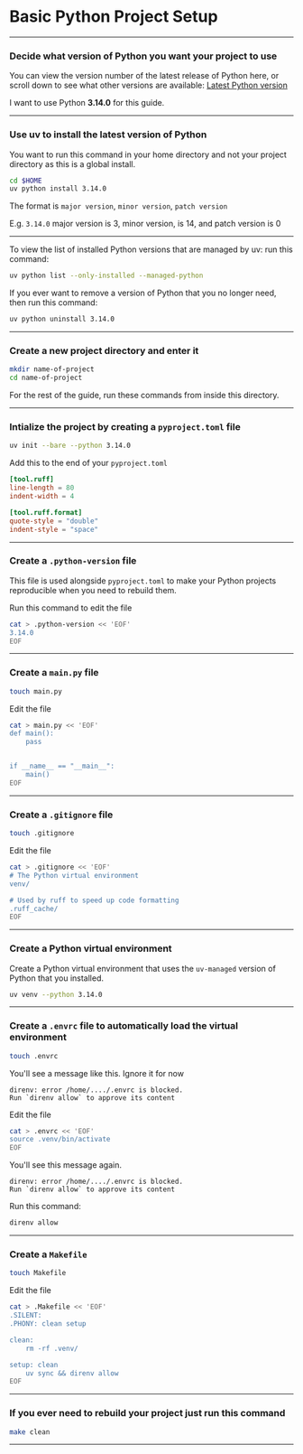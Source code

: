 # Basic Python Project Setup
_______________________________________________________________________________
### Decide what version of Python you want your project to use

You can view the version number of the latest release of Python here,
or scroll down to see what other versions are available:
[Latest Python version](https://www.python.org/downloads/)

I want to use Python **3.14.0** for this guide.

_______________________________________________________________________________
### Use uv to install the latest version of Python

You want to run this command in your home directory 
and not your project directory as this is a global install.
```sh
cd $HOME
uv python install 3.14.0
```
The format is `major version`, `minor version`, `patch version`

E.g. `3.14.0` major version is 3, minor version, is 14, and patch version is 0

_______________________________________________________________________________
To view the list of installed Python versions that are managed by uv:
run this command:

```sh
uv python list --only-installed --managed-python
```

If you ever want to remove a version of Python that you no longer need, 
then run this command:
```sh
uv python uninstall 3.14.0
```
_______________________________________________________________________________
### Create a new project directory and enter it

```sh
mkdir name-of-project
cd name-of-project
```

For the rest of the guide, run these commands from inside this directory.
_______________________________________________________________________________
### Intialize the project by creating a `pyproject.toml` file

```sh
uv init --bare --python 3.14.0
```

Add this to the end of your `pyproject.toml`

```toml
[tool.ruff]
line-length = 80
indent-width = 4

[tool.ruff.format]
quote-style = "double"
indent-style = "space"
```
_______________________________________________________________________________
### Create a `.python-version` file

This file is used alongside `pyproject.toml` to make your Python projects 
reproducible when you need to rebuild them.

Run this command to edit the file
```sh
cat > .python-version << 'EOF'
3.14.0
EOF
```
_______________________________________________________________________________
### Create a `main.py` file

```sh
touch main.py
```

Edit the file
```sh
cat > main.py << 'EOF'
def main():
    pass


if __name__ == "__main__":
    main()
EOF
```
_______________________________________________________________________________
### Create a `.gitignore` file

```sh
touch .gitignore
```

Edit the file
```sh
cat > .gitignore << 'EOF'
# The Python virtual environment
venv/

# Used by ruff to speed up code formatting
.ruff_cache/ 
EOF
```
_______________________________________________________________________________
### Create a Python virtual environment

Create a Python virtual environment that uses the `uv-managed` version 
of Python that you installed.

```sh
uv venv --python 3.14.0
```
_______________________________________________________________________________
### Create a `.envrc` file to automatically load the virtual environment

```sh
touch .envrc
```

You'll see a message like this. Ignore it for now
```
direnv: error /home/..../.envrc is blocked. 
Run `direnv allow` to approve its content
```

Edit the file
```sh
cat > .envrc << 'EOF'
source .venv/bin/activate
EOF
```

You'll see this message again.
```
direnv: error /home/..../.envrc is blocked. 
Run `direnv allow` to approve its content
```

Run this command:
```sh
direnv allow
```
_______________________________________________________________________________
### Create a `Makefile`

```sh
touch Makefile
```

Edit the file
```sh
cat > .Makefile << 'EOF'
.SILENT:
.PHONY: clean setup

clean:
	rm -rf .venv/

setup: clean
	uv sync && direnv allow
EOF
```
_______________________________________________________________________________
### If you ever need to rebuild your project just run this command

```sh
make clean
```
_______________________________________________________________________________
